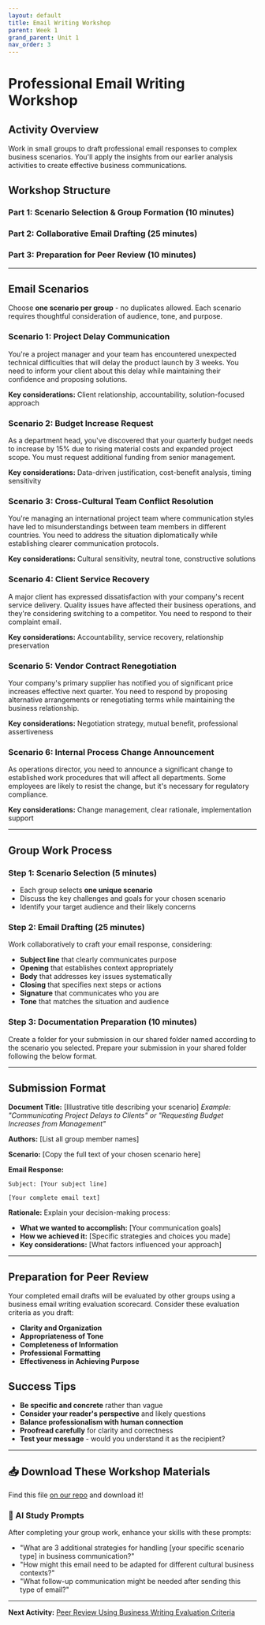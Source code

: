 ```yaml
---
layout: default
title: Email Writing Workshop
parent: Week 1
grand_parent: Unit 1
nav_order: 3
---
```


# Professional Email Writing Workshop

## Activity Overview

Work in small groups to draft professional email responses to complex business scenarios. You'll apply the insights from our earlier analysis activities to create effective business communications.

## Workshop Structure

### Part 1: Scenario Selection & Group Formation (10 minutes)
### Part 2: Collaborative Email Drafting (25 minutes)
### Part 3: Preparation for Peer Review (10 minutes)

---

## Email Scenarios

Choose **one scenario per group** - no duplicates allowed. Each scenario requires thoughtful consideration of audience, tone, and purpose.

### Scenario 1: Project Delay Communication
You're a project manager and your team has encountered unexpected technical difficulties that will delay the product launch by 3 weeks. You need to inform your client about this delay while maintaining their confidence and proposing solutions.

**Key considerations:** Client relationship, accountability, solution-focused approach

### Scenario 2: Budget Increase Request
As a department head, you've discovered that your quarterly budget needs to increase by 15% due to rising material costs and expanded project scope. You must request additional funding from senior management.

**Key considerations:** Data-driven justification, cost-benefit analysis, timing sensitivity

### Scenario 3: Cross-Cultural Team Conflict Resolution
You're managing an international project team where communication styles have led to misunderstandings between team members in different countries. You need to address the situation diplomatically while establishing clearer communication protocols.

**Key considerations:** Cultural sensitivity, neutral tone, constructive solutions

### Scenario 4: Client Service Recovery
A major client has expressed dissatisfaction with your company's recent service delivery. Quality issues have affected their business operations, and they're considering switching to a competitor. You need to respond to their complaint email.

**Key considerations:** Accountability, service recovery, relationship preservation

### Scenario 5: Vendor Contract Renegotiation
Your company's primary supplier has notified you of significant price increases effective next quarter. You need to respond by proposing alternative arrangements or renegotiating terms while maintaining the business relationship.

**Key considerations:** Negotiation strategy, mutual benefit, professional assertiveness

### Scenario 6: Internal Process Change Announcement
As operations director, you need to announce a significant change to established work procedures that will affect all departments. Some employees are likely to resist the change, but it's necessary for regulatory compliance.

**Key considerations:** Change management, clear rationale, implementation support

---

## Group Work Process

### Step 1: Scenario Selection (5 minutes)
- Each group selects **one unique scenario**
- Discuss the key challenges and goals for your chosen scenario
- Identify your target audience and their likely concerns

### Step 2: Email Drafting (25 minutes)
Work collaboratively to craft your email response, considering:
- **Subject line** that clearly communicates purpose
- **Opening** that establishes context appropriately
- **Body** that addresses key issues systematically
- **Closing** that specifies next steps or actions
- **Signature** that communicates who you are
- **Tone** that matches the situation and audience

### Step 3: Documentation Preparation (10 minutes)
Create a folder for your submission in our shared folder named according to the scenario you selected. Prepare your submission in your shared folder following the below format.

---

## Submission Format

**Document Title:** [Illustrative title describing your scenario]
*Example: "Communicating Project Delays to Clients" or "Requesting Budget Increases from Management"*

**Authors:** [List all group member names]

**Scenario:** [Copy the full text of your chosen scenario here]

**Email Response:**
```
Subject: [Your subject line]

[Your complete email text]
```

**Rationale:**
Explain your decision-making process:
- **What we wanted to accomplish:** [Your communication goals]
- **How we achieved it:** [Specific strategies and choices you made]
- **Key considerations:** [What factors influenced your approach]

---

## Preparation for Peer Review

Your completed email drafts will be evaluated by other groups using a business email writing evaluation scorecard. Consider these evaluation criteria as you draft:

- **Clarity and Organization**
- **Appropriateness of Tone**
- **Completeness of Information**
- **Professional Formatting**
- **Effectiveness in Achieving Purpose**

## Success Tips

- **Be specific and concrete** rather than vague
- **Consider your reader's perspective** and likely questions
- **Balance professionalism with human connection**
- **Proofread carefully** for clarity and correctness
- **Test your message** - would you understand it as the recipient?

---

## 📥 Download These Workshop Materials

Find this file [on our repo](https://github.com/alainamb/uic_tr35-business-english-II/blob/main/unit1/week1/email-writing-workshop.md) and download it!

### 🤖 AI Study Prompts
After completing your group work, enhance your skills with these prompts:
- "What are 3 additional strategies for handling [your specific scenario type] in business communication?"
- "How might this email need to be adapted for different cultural business contexts?"
- "What follow-up communication might be needed after sending this type of email?"

---

**Next Activity:** [Peer Review Using Business Writing Evaluation Criteria](peer-review-activity.md)
